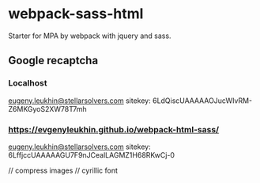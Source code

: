 # webpack-sass-html

Starter for MPA by webpack with jquery and sass.

## Google recaptcha

### Localhost

eugeny.leukhin@stellarsolvers.com
sitekey: 6LdQiscUAAAAAOJucWIvRM-Z6MKGyoS2XW78T7mh

### https://evgenyleukhin.github.io/webpack-html-sass/

eugeny.leukhin@stellarsolvers.com
sitekey: 6LffjccUAAAAAGU7F9nJCealLAGMZ1H68RKwCj-0

// compress images
// cyrillic font
